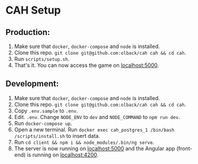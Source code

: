# CAH Setup

## Production:
1. Make sure that `docker`, `docker-compose` and `node` is installed.
2. Clone this repo. `git clone git@github.com:olback/cah cah && cd cah`.
3. Run `scripts/setup.sh`.
4. That's it. You can now access the game on [localhost:5000](http://localhost:5000).

## Development:
1. Make sure that `docker`, `docker-compose` and `node` is installed.
2. Clone this repo. `git clone git@github.com:olback/cah cah && cd cah`.
3. Copy `.env.sample` to `.env`.
4. Edit. `.env`. Change `NODE_ENV` to `dev` and `NODE_COMMAND` to `npm run dev`.
5. Run `docker-compose up`.
6. Open a new terminal. Run `docker exec cah_postgres_1 /bin/bash /scripts/install.sh` to insert data.
7. Run `cd client && npm i && node_modules/.bin/ng serve`.
8. The server is now running on [localhost:5000](http://localhost:5000) and the Angular app (front-end) is running on [localhost:4200](http://localhost:4200).
